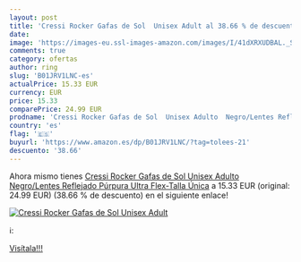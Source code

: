 ```yaml
---
layout: post
title: 'Cressi Rocker Gafas de Sol  Unisex Adult al 38.66 % de descuento'
date: 
image: 'https://images-eu.ssl-images-amazon.com/images/I/41dXRXUDBAL._SL200_.jpg'
comments: true
category: ofertas
author: ring
slug: 'B01JRV1LNC-es'
actualPrice: 15.33 EUR
currency: EUR
price: 15.33
comparePrice: 24.99 EUR
prodname: 'Cressi Rocker Gafas de Sol  Unisex Adulto  Negro/Lentes Reflejado Púrpura  Ultra Flex-Talla Única'
country: 'es'
flag: '🇪🇸'
buyurl: 'https://www.amazon.es/dp/B01JRV1LNC/?tag=tolees-21'
descuento: '38.66'
---
```


Ahora mismo tienes [Cressi Rocker Gafas de Sol  Unisex Adulto  Negro/Lentes Reflejado Púrpura  Ultra Flex-Talla Única](https://www.amazon.es/dp/B01JRV1LNC/?tag=tolees-21) a 15.33 EUR (original: 24.99 EUR) (38.66 %  de descuento) en el siguiente enlace!

[![Cressi Rocker Gafas de Sol  Unisex Adult](https://images-eu.ssl-images-amazon.com/images/I/41dXRXUDBAL._SL200_.jpg)](https://www.amazon.es/dp/B01JRV1LNC/?tag=tolees-21)

ℹ️:


[Visítala!!!](https://www.amazon.es/dp/B01JRV1LNC/?tag=tolees-21)
